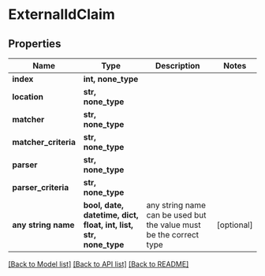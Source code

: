 # ExternalIdClaim


## Properties
Name | Type | Description | Notes
------------ | ------------- | ------------- | -------------
**index** | **int, none_type** |  | 
**location** | **str, none_type** |  | 
**matcher** | **str, none_type** |  | 
**matcher_criteria** | **str, none_type** |  | 
**parser** | **str, none_type** |  | 
**parser_criteria** | **str, none_type** |  | 
**any string name** | **bool, date, datetime, dict, float, int, list, str, none_type** | any string name can be used but the value must be the correct type | [optional]

[[Back to Model list]](../README.md#documentation-for-models) [[Back to API list]](../README.md#documentation-for-api-endpoints) [[Back to README]](../README.md)


